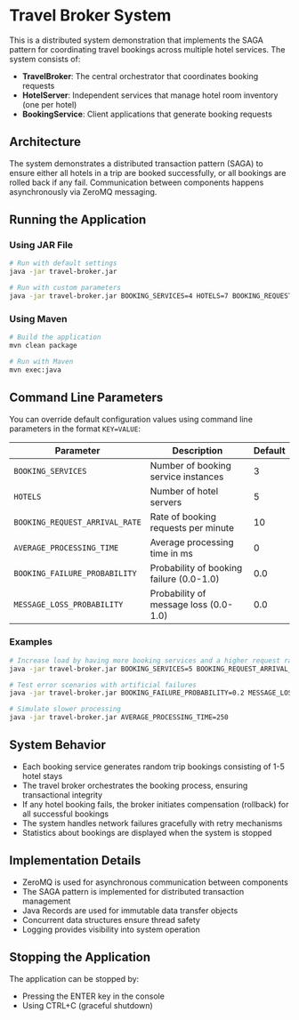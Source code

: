 # Travel Broker System

This is a distributed system demonstration that implements the SAGA pattern for coordinating travel bookings across multiple hotel services. The system consists of:

- **TravelBroker**: The central orchestrator that coordinates booking requests
- **HotelServer**: Independent services that manage hotel room inventory (one per hotel)
- **BookingService**: Client applications that generate booking requests

## Architecture

The system demonstrates a distributed transaction pattern (SAGA) to ensure either all hotels in a trip are booked successfully, or all bookings are rolled back if any fail. Communication between components happens asynchronously via ZeroMQ messaging.

## Running the Application

### Using JAR File

```bash
# Run with default settings
java -jar travel-broker.jar

# Run with custom parameters
java -jar travel-broker.jar BOOKING_SERVICES=4 HOTELS=7 BOOKING_REQUEST_ARRIVAL_RATE=30
```

### Using Maven

```bash
# Build the application
mvn clean package

# Run with Maven
mvn exec:java
```

## Command Line Parameters

You can override default configuration values using command line parameters in the format `KEY=VALUE`:

| Parameter | Description | Default |
|-----------|-------------|---------|
| `BOOKING_SERVICES` | Number of booking service instances | 3 |
| `HOTELS` | Number of hotel servers | 5 |
| `BOOKING_REQUEST_ARRIVAL_RATE` | Rate of booking requests per minute | 10 |
| `AVERAGE_PROCESSING_TIME` | Average processing time in ms | 0 |
| `BOOKING_FAILURE_PROBABILITY` | Probability of booking failure (0.0-1.0) | 0.0 |
| `MESSAGE_LOSS_PROBABILITY` | Probability of message loss (0.0-1.0) | 0.0 |

### Examples

```bash
# Increase load by having more booking services and a higher request rate
java -jar travel-broker.jar BOOKING_SERVICES=5 BOOKING_REQUEST_ARRIVAL_RATE=60

# Test error scenarios with artificial failures
java -jar travel-broker.jar BOOKING_FAILURE_PROBABILITY=0.2 MESSAGE_LOSS_PROBABILITY=0.1

# Simulate slower processing
java -jar travel-broker.jar AVERAGE_PROCESSING_TIME=250
```

## System Behavior

- Each booking service generates random trip bookings consisting of 1-5 hotel stays
- The travel broker orchestrates the booking process, ensuring transactional integrity
- If any hotel booking fails, the broker initiates compensation (rollback) for all successful bookings
- The system handles network failures gracefully with retry mechanisms
- Statistics about bookings are displayed when the system is stopped

## Implementation Details

- ZeroMQ is used for asynchronous communication between components
- The SAGA pattern is implemented for distributed transaction management
- Java Records are used for immutable data transfer objects
- Concurrent data structures ensure thread safety
- Logging provides visibility into system operation

## Stopping the Application

The application can be stopped by:
- Pressing the ENTER key in the console
- Using CTRL+C (graceful shutdown)